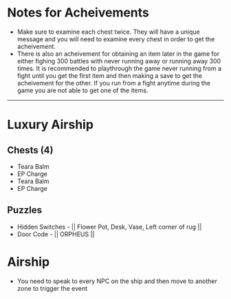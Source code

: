 # Notes for Acheivements
- Make sure to examine each chest twice. They will have a unique message and you will need to examine every chest in order to get the acheivement.
- There is also an acheivement for obtaining an item later in the game for either fighing 300 battles with never running away or running away 300 times. It is recommended to playthrough the game never running from a fight until you get the first item and then making a save to get the acheivement for the other. If you run from a fight anytime during the game you are not able to get one of the items.
---
# Luxury Airship
## Chests (4)
- Teara Balm
- EP Charge
- Teara Balm
- EP Charge

## Puzzles
- Hidden Switches - || Flower Pot, Desk, Vase, Left corner of rug ||
- Door Code - || ORPHEUS ||

# Airship
- You need to speak to every NPC on the ship and then move to another zone to trigger the event